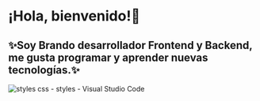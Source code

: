 # ¡Hola, bienvenido!👋
## ✨Soy Brando desarrollador Frontend y Backend, me gusta programar y aprender nuevas tecnologías.✨

![styles css - styles - Visual Studio Code](https://user-images.githubusercontent.com/47580383/130386614-1502d207-b256-4751-aa55-b445a1a1d528.jpg)



<!--
**JoseBrando/JoseBrando** is a ✨ _special_ ✨ repository because its `README.md` (this file) appears on your GitHub profile.

Here are some ideas to get you started:

- 🔭 I’m currently working on ...
- 🌱 I’m currently learning ...
- 👯 I’m looking to collaborate on ...
- 🤔 I’m looking for help with ...
- 💬 Ask me about ...
- 📫 How to reach me: ...
- 😄 Pronouns: ...
- ⚡ Fun fact: ...
-->
